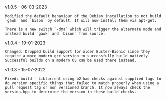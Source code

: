 v1.0.5 - 06-03-2023

	Modified the default behaviour of the Debian installation to not build `gawk` and `bison` by default. It will now install them via apt-get.

	There is a new switch `-dma` which will trigger the alternate mode and instead build `gawk` and `bison` from source.

v1.0.4 - 19-01-2023

	Changed: Dropped build support for older Buster-Bionic since they require a more modern gcc version to successfully build natively. Successful builds on a modern OS can be used there instead.

v1.0.3 - 15-07-2022

	Fixed: build - Libtorrent using b2 had checks against supplied tags to do version specific things that failed to match properly when using a pull request tag or non versioned branch. It now always check the version.hpp to determine the version in these build checks.
